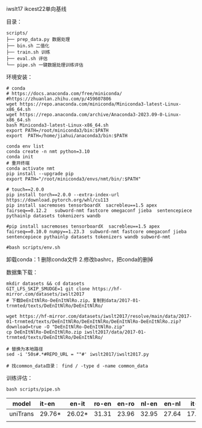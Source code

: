 iwslt17 ikcest22单向基线

目录：

```shell
scripts/
├── prep_data.py 数据处理
├── bin.sh 二值化
├── train.sh 训练
├── eval.sh 评估
└── pipe.sh 一键数据处理训练评估
```

环境安装：

```shell
# conda
# https://docs.anaconda.com/free/miniconda/
#https://zhuanlan.zhihu.com/p/459607806
wget https://repo.anaconda.com/miniconda/Miniconda3-latest-Linux-x86_64.sh
wget https://repo.anaconda.com/archive/Anaconda3-2023.09-0-Linux-x86_64.sh
bash Miniconda3-latest-Linux-x86_64.sh
export PATH=/root/miniconda3/bin:$PATH
export  PATH=/home/jiahui/anaconda3/bin:$PATH

conda env list
conda create -n nmt python=3.10
conda init 
# 重开终端
conda activate nmt   
pip install --upgrade pip
export PATH="/root/miniconda3/envs/nmt/bin/:$PATH"
```



```shell
# touch==2.0.0
pip install torch==2.0.0 --extra-index-url https://download.pytorch.org/whl/cu113
pip install sacremoses tensorboardX  sacrebleu==1.5 apex   fairseq==0.12.2   subword-nmt fastcore omegaconf jieba  sentencepiece pythainlp datasets tokenizers wandb 

#pip install sacremoses tensorboardX  sacrebleu==1.5 apex fairseq==0.10.0 numpy==1.23.3  subword-nmt fastcore omegaconf jieba  sentencepiece pythainlp datasets tokenizers wandb subword-nmt

#bash scripts/env.sh
```



卸载conda：1 删除conda文件 2.修改bashrc，把conda的删掉



数据集下载：

```shell
mkdir datasets && cd datasets
GIT_LFS_SKIP_SMUDGE=1 git clone https://hf-mirror.com/datasets/iwslt2017
# 下载DeEnItNlRo-DeEnItNlRo.zip，复制到data/2017-01-trnmted/texts/DeEnItNlRo/DeEnItNlRo/

wget https://hf-mirror.com/datasets/iwslt2017/resolve/main/data/2017-01-trnmted/texts/DeEnItNlRo/DeEnItNlRo/DeEnItNlRo-DeEnItNlRo.zip?download=true -O "DeEnItNlRo-DeEnItNlRo.zip"
cp DeEnItNlRo-DeEnItNlRo.zip iwslt2017/data/2017-01-trnmted/texts/DeEnItNlRo/DeEnItNlRo/

# 替换为本地路径
sed -i '50s#.*#REPO_URL = ""#' iwslt2017/iwslt2017.py

# 找common_data目录： find / -type d -name common_data
```



训练评估：

```shell
bash scripts/pipe.sh
```



| model    | it-en  | en-it  | ro-en | en-ro | nl-en | en-nl | it-ro  | ro-it  | avg  |
| -------- | :----- | ------ | ----- | ----- | ----- | ----- | ------ | ------ | ---- |
| uniTrans | 29.76* | 26.02* | 31.31 | 23.96 | 32.95 | 27.64 | 17.22* | 18.45* |      |
|          |        |        |       |       |       |       |        |        |      |


